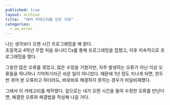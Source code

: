 ```yaml
---
published: true
layout: archive
title:  "에러 카테고리를 만든 이유"
categories:
  - ue_error
---
```



 
나는 생각보다 오랜 시간 프로그래밍을 해 왔다.  
초등학교 4학년 무렵 처음 유니티 Cs를 통해 프로그래밍을 접했고, 이후 지속적으로 프로그래밍을 했다.

그동안 많은 오류를 겪었고, 많은 수정을 거쳤지만, 자주 발생하는 오류가 아닌 이상 오류들을 하나하나 기억하기라곤 쉬운 일이 아니었다.
때문에 1년 정도 지나게 되면, 한두 번 겪어 본 오류라고 하더라도, 바로바로 해결하지 못하는 경우가 비일비재했다.

그래서 이 카테고리를 제작했다. 앞으로는 내가 오랜 시간을 들여 수정한 오류를 만난다면, 해결한 오류와 해결법을 작성해 나갈 거다.
